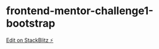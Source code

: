 # frontend-mentor-challenge1-bootstrap

[Edit on StackBlitz ⚡️](https://stackblitz.com/edit/frontend-mentor-challenge1-bootstrap)